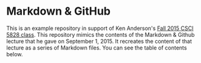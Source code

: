# Markdown & GitHub

This is an example repository in support of Ken Anderson's [Fall 2015 CSCI 5828 class](http://www.cs.colorado.edu/~kena/classes/5828/f15/). This repository mimics the contents of the Markdown & Github lecture that he gave on September 1, 2015. It recreates the content of that lecture as a series of Markdown files. You can see the table of contents below.

